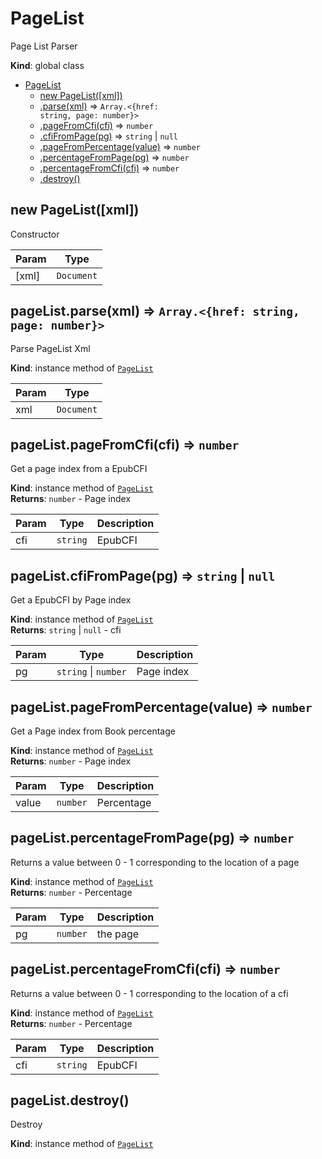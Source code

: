 <a name="PageList"></a>

# PageList
Page List Parser

**Kind**: global class  

* [PageList](#PageList)
    * [new PageList([xml])](#new_PageList_new)
    * [.parse(xml)](#PageList+parse) ⇒ <code>Array.&lt;{href: string, page: number}&gt;</code>
    * [.pageFromCfi(cfi)](#PageList+pageFromCfi) ⇒ <code>number</code>
    * [.cfiFromPage(pg)](#PageList+cfiFromPage) ⇒ <code>string</code> \| <code>null</code>
    * [.pageFromPercentage(value)](#PageList+pageFromPercentage) ⇒ <code>number</code>
    * [.percentageFromPage(pg)](#PageList+percentageFromPage) ⇒ <code>number</code>
    * [.percentageFromCfi(cfi)](#PageList+percentageFromCfi) ⇒ <code>number</code>
    * [.destroy()](#PageList+destroy)

<a name="new_PageList_new"></a>

## new PageList([xml])
Constructor


| Param | Type |
| --- | --- |
| [xml] | <code>Document</code> | 

<a name="PageList+parse"></a>

## pageList.parse(xml) ⇒ <code>Array.&lt;{href: string, page: number}&gt;</code>
Parse PageList Xml

**Kind**: instance method of [<code>PageList</code>](#PageList)  

| Param | Type |
| --- | --- |
| xml | <code>Document</code> | 

<a name="PageList+pageFromCfi"></a>

## pageList.pageFromCfi(cfi) ⇒ <code>number</code>
Get a page index from a EpubCFI

**Kind**: instance method of [<code>PageList</code>](#PageList)  
**Returns**: <code>number</code> - Page index  

| Param | Type | Description |
| --- | --- | --- |
| cfi | <code>string</code> | EpubCFI |

<a name="PageList+cfiFromPage"></a>

## pageList.cfiFromPage(pg) ⇒ <code>string</code> \| <code>null</code>
Get a EpubCFI by Page index

**Kind**: instance method of [<code>PageList</code>](#PageList)  
**Returns**: <code>string</code> \| <code>null</code> - cfi  

| Param | Type | Description |
| --- | --- | --- |
| pg | <code>string</code> \| <code>number</code> | Page index |

<a name="PageList+pageFromPercentage"></a>

## pageList.pageFromPercentage(value) ⇒ <code>number</code>
Get a Page index from Book percentage

**Kind**: instance method of [<code>PageList</code>](#PageList)  
**Returns**: <code>number</code> - Page index  

| Param | Type | Description |
| --- | --- | --- |
| value | <code>number</code> | Percentage |

<a name="PageList+percentageFromPage"></a>

## pageList.percentageFromPage(pg) ⇒ <code>number</code>
Returns a value between 0 - 1 corresponding to the location of a page

**Kind**: instance method of [<code>PageList</code>](#PageList)  
**Returns**: <code>number</code> - Percentage  

| Param | Type | Description |
| --- | --- | --- |
| pg | <code>number</code> | the page |

<a name="PageList+percentageFromCfi"></a>

## pageList.percentageFromCfi(cfi) ⇒ <code>number</code>
Returns a value between 0 - 1 corresponding to the location of a cfi

**Kind**: instance method of [<code>PageList</code>](#PageList)  
**Returns**: <code>number</code> - Percentage  

| Param | Type | Description |
| --- | --- | --- |
| cfi | <code>string</code> | EpubCFI |

<a name="PageList+destroy"></a>

## pageList.destroy()
Destroy

**Kind**: instance method of [<code>PageList</code>](#PageList)  
